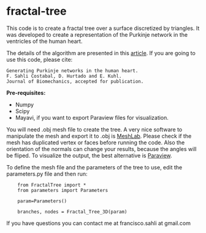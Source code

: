 # fractal-tree

This code is to create a fractal tree over a surface discretized by triangles. It was developed to create a representation of the Purkinje network in the ventricles of the human heart. 

The details of the algorithm are presented in this [article](http://biomechanics.stanford.edu/paper/JBIOM16.pdf). If you are going to use this code, please cite:

	Generating Purkinje networks in the human heart.
	F. Sahli Costabal, D. Hurtado and E. Kuhl.
	Journal of Biomechanics, accepted for publication.


**Pre-requisites:**

* Numpy
* Scipy
* Mayavi, if you want to export Paraview files for visualization.

You will need .obj mesh file to create the tree. A very nice software to manipulate the mesh and export it to .obj is [MeshLab](http://meshlab.sourceforge.net). Please check if the mesh has duplicated vertex or faces before running the code. Also the orientation of the normals can change your results, because the angles will be fliped. To visualize the output, the best alternative is [Paraview](http://www.paraview.org).

To define the mesh file and the parameters of the tree to use, edit the parameters.py file and then run:

```
	from FractalTree import *
	from parameters import Parameters

	param=Parameters()

	branches, nodes = Fractal_Tree_3D(param)
```

If you have questions you can contact me at francisco.sahli  at  gmail.com

